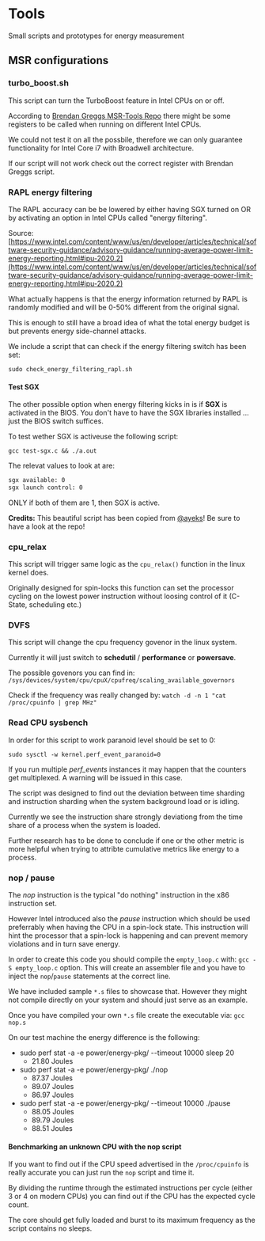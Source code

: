 # Tools
Small scripts and prototypes for energy measurement


## MSR configurations

### turbo_boost.sh
This script can turn the TurboBoost feature in Intel CPUs on or off.

According to [Brendan Greggs MSR-Tools Repo](https://github.com/brendangregg/msr-cloud-tools/blob/master/showboost) there might be some registers to 
be called when running on different Intel CPUs.

We could not test it on all the possbile, therefore we can only guarantee
functionality for Intel Core i7 with Broadwell architecture.

If our script will not work check out the correct register with Brendan Greggs script.

### RAPL energy filtering

The RAPL accuracy can be be lowered by either having SGX turned on OR by activating
an option in Intel CPUs called "energy filtering".

Source: [https://www.intel.com/content/www/us/en/developer/articles/technical/software-security-guidance/advisory-guidance/running-average-power-limit-energy-reporting.html#ipu-2020.2](https://www.intel.com/content/www/us/en/developer/articles/technical/software-security-guidance/advisory-guidance/running-average-power-limit-energy-reporting.html#ipu-2020.2)

What actually happens is that the energy information returned by RAPL is randomly modified
and will be 0-50% different from the original signal.

This is enough to still have a broad idea of what the total energy budget is but prevents
energy side-channel attacks.

We include a script that can check if the energy filtering switch has been set:

`sudo check_energy_filtering_rapl.sh`

#### Test SGX

The other possible option when energy filtering kicks in is if **SGX** is activated
in the BIOS. You don't have to have the SGX libraries installed ... just the BIOS
switch suffices.

To test wether SGX is activeuse 
the following script:

`gcc test-sgx.c && ./a.out`

The relevat values to look at are:
```bash
sgx available: 0
sgx launch control: 0
```
ONLY if both of them are 1, then SGX is active.

**Credits:** This beautiful script has been copied from [@ayeks](https://github.com/ayeks/SGX-hardware)! Be sure to have a look at the repo!

### cpu_relax

This script will trigger same logic as the `cpu_relax()` function in the linux kernel does.

Originally designed for spin-locks this function can set the processor cycling on 
the lowest power instruction without loosing control of it (C-State, scheduling etc.)

### DVFS

This script will change the cpu frequency govenor in the linux system.

Currently it will just switch to **schedutil** / **performance** or **powersave**.

The possible govenors you can find in:
`/sys/devices/system/cpu/cpuX/cpufreq/scaling_available_governors`

Check if the frequency was really changed by: `watch -d -n 1 "cat /proc/cpuinfo | grep MHz"`

### Read CPU sysbench

In order for this script to work paranoid level should be set to 0:

`sudo sysctl -w kernel.perf_event_paranoid=0`

If you run multiple *perf_events* instances it may happen that the counters get multiplexed.
A warning will be issued in this case.

The script was designed to find out the deviation between time sharding and instruction sharding
when the system background load or is idling.

Currently we see the instruction share strongly deviationg from the time share of 
a process when the system is loaded.

Further research has to be done to conclude if one or the other metric is more helpful
when trying to attribte cumulative metrics like energy to a process.

### nop / pause

The *nop* instruction is the typical "do nothing" instruction in the x86 instruction set.

However Intel introduced also the *pause* instruction which should be used preferrably
when having the CPU in a spin-lock state. 
This instruction will hint the processor that a spin-lock is happening and 
can prevent memory violations and in turn save energy.

In order to create this code you should compile the `empty_loop.c` with: 
`gcc -S empty_loop.c` option. 
This will create an assembler file and you have to inject the `nop`/`pause` 
statements at the correct line.

We have included sample `*.s` files to showcase that. However they might not compile 
directly on your system and should just serve as an example.

Once you have compiled your own `*.s` file create the executable via: `gcc nop.s`

On our test machine the energy difference is the following:
- sudo perf stat -a -e power/energy-pkg/ --timeout 10000 sleep 20
    + 21.80 Joules
- sudo perf stat -a -e power/energy-pkg/ ./nop
    + 87.37 Joules
    + 89.07 Joules
    + 86.97 Joules
- sudo perf stat -a -e power/energy-pkg/ --timeout 10000 ./pause
    + 88.05 Joules
    + 89.79 Joules
    + 88.51 Joules
    
#### Benchmarking an unknown CPU with the nop script

If you want to find out if the CPU speed advertised in the `/proc/cpuinfo` is really
accurate you can just run the `nop` script and time it.

By dividing the runtime through the estimated instructions per cycle (either 3 or 4 on modern CPUs)
you can find out if the CPU has the expected cycle count.

The core should get fully loaded and burst to its maximum frequency as the script
contains no sleeps.